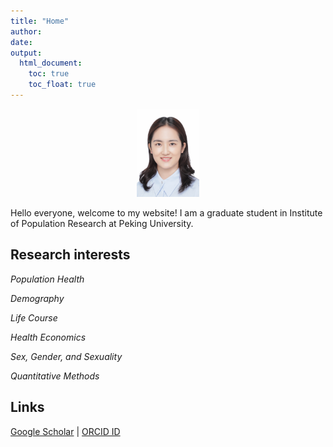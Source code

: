 ```yaml
---
title: "Home"
author: 
date: 
output: 
  html_document:
    toc: true
    toc_float: true
---
```


<div align="center">
<img src="https://raw.githubusercontent.com/Pixaoxiuxia/blog-figs/main/picgo/202211162141087.png" alt="drawing" width="20%" />
</div>

Hello everyone, welcome to my website! I am a graduate student in Institute of Population Research at Peking University.

## Research interests
*Population Health*

*Demography*

*Life Course*

*Health Economics*

*Sex, Gender, and Sexuality*

*Quantitative Methods*

## Links
[Google Scholar](https://scholar.google.com/citations?view_op=list_works&hl=zh-CN&hl=zh-CN&user=ALw8qQoAAAAJ) | [ORCID ID](https://orcid.org/my-orcid?orcid=0000-0003-0074-6083)
